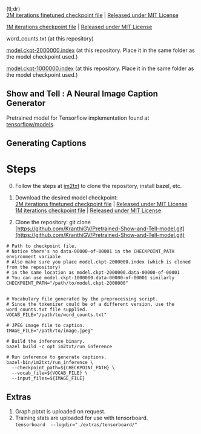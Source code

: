 (tl;dr)  
[2M iterations finetuned checkpoint file](https://drive.google.com/file/d/0B3laN3vvvSD2T1RPeDA5djJ6bFE/view?usp=sharing) | [Released under MIT License](https://github.com/KranthiGV/Pretrained-Show-and-Tell-model/blob/master/LICENSE)

[1M iterations checkpoint file](https://drive.google.com/file/d/0B3laN3vvvSD2WWxuR3VRQzhycWM/view?usp=sharing) | [Released under MIT License](https://github.com/KranthiGV/Pretrained-Show-and-Tell-model/blob/master/LICENSE)

word_counts.txt (at this repository)

[model.ckpt-2000000.index](https://github.com/KranthiGV/Pretrained-Show-and-Tell-model) (at this repository. Place it in the same folder as the model checkpoint used.)

[model.ckpt-1000000.index](https://github.com/KranthiGV/Pretrained-Show-and-Tell-model) (at this repository. Place it in the same folder as the model checkpoint used.)

## Show and Tell : A Neural Image Caption Generator
Pretrained model for Tensorflow implementation found at [tensorflow/models](https://github.com/tensorflow/models/).


## Generating Captions

# Steps
0) Follow the steps at [im2txt](https://github.com/tensorflow/models/tree/master/im2txt) to clone the repository, install bazel, etc.
1) Download the desired model checkpoint:  
[2M iterations finetuned checkpoint file](https://drive.google.com/file/d/0B3laN3vvvSD2T1RPeDA5djJ6bFE/view?usp=sharing) | [Released under MIT License](https://github.com/KranthiGV/Pretrained-Show-and-Tell-model/blob/master/LICENSE)  
[1M iterations checkpoint file](https://drive.google.com/file/d/0B3laN3vvvSD2WWxuR3VRQzhycWM/view?usp=sharing) | [Released under MIT License](https://github.com/KranthiGV/Pretrained-Show-and-Tell-model/blob/master/LICENSE)

2) Clone the repository:
git clone [https://github.com/KranthiGV/Pretrained-Show-and-Tell-model.git](https://github.com/KranthiGV/Pretrained-Show-and-Tell-model.git)

```
# Path to checkpoint file.
# Notice there's no data-00000-of-00001 in the CHECKPOINT_PATH environment variable
# Also make sure you place model.ckpt-2000000.index (which is cloned from the repository)
# in the same location as model.ckpt-2000000.data-00000-of-00001
# You can use model.ckpt-1000000.data-00000-of-00001 similarly
CHECKPOINT_PATH="/path/to/model.ckpt-2000000"


# Vocabulary file generated by the preprocessing script.
# Since the tokenizer could be of a different version, use the word_counts.txt file supplied. 
VOCAB_FILE="/path/to/word_counts.txt"

# JPEG image file to caption.
IMAGE_FILE="/path/to/image.jpeg"

# Build the inference binary.
bazel build -c opt im2txt/run_inference

# Run inference to generate captions.
bazel-bin/im2txt/run_inference \
  --checkpoint_path=${CHECKPOINT_PATH} \
  --vocab_file=${VOCAB_FILE} \
  --input_files=${IMAGE_FILE}
```
## Extras
1) Graph.pbtxt is uploaded on request.
2) Training stats are uploaded for use with tensorboard.  
   `tensorboard  --logdir="./extras/tensorboard/"`
